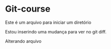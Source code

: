 # Git-course
Este é um arquivo para iniciar um diretório


Estou inserindo uma mudança para ver no git diff.

Alterando arquivo
